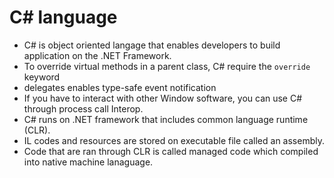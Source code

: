 # C# language
- C# is object oriented langage that enables developers to build application on the .NET Framework. 
- To override virtual methods in a parent class, C# require the `override` keyword
- delegates enables type-safe event notification
- If you have to interact with other Window software, you can use C# through process call Interop.
- C# runs on .NET framework that includes common language runtime (CLR). 
- IL codes and resources are stored on executable file called an assembly.
- Code that are ran through CLR is called managed code which compiled into native machine lanaguage.
